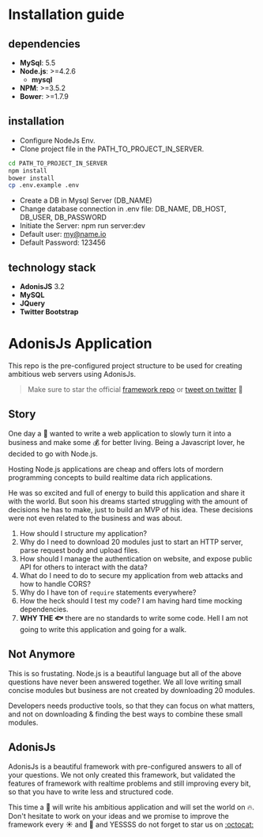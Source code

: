 # Installation guide #

## dependencies ##
- **MySql**: 5.5
- **Node.js**: >=4.2.6
	- **mysql**
- **NPM**: >=3.5.2
- **Bower**: >=1.7.9

## installation ##

- Configure NodeJs Env.
- Clone project file in the PATH_TO_PROJECT_IN_SERVER.

```bash
cd PATH_TO_PROJECT_IN_SERVER
npm install
bower install
cp .env.example .env
```

- Create a DB in Mysql Server (DB_NAME)
- Change database connection in .env file: DB_NAME, DB_HOST, DB_USER, DB_PASSWORD
- Initiate the Server: npm run server:dev
- Default user: my@name.io
- Default Password: 123456


## technology stack ##
- **AdonisJS** 3.2
- **MySQL**
- **JQuery**
- **Twitter Bootstrap**


# AdonisJs Application

This repo is the pre-configured project structure to be used for creating ambitious web servers using AdonisJs.

> Make sure to star the official [framework repo](https://github.com/adonisjs/adonis-framework) or [tweet on twitter](https://twitter.com/intent/tweet?url=http://adonisjs.com&text=I%20am%20using%20AdonisJs,%20a%20practical%20MVC%20framework%20for%20nodejs&hashtags=nodejs,adonisframework) :wave:

## Story

One day a :boy: wanted to write a web application to slowly turn it into a business and make some :moneybag: for better living. Being a Javascript lover, he decided to go with Node.js. 

Hosting Node.js applications are cheap and offers lots of mordern programming concepts to build realtime data rich applications.

He was so excited and full of energy to build this application and share it with the world. But soon his dreams started struggling with the amount of decisions he has to make, just to build an MVP of his idea. These decisions were not even related to the business and was about.

1. How should I structure my application?
2. Why do I need to download 20 modules just to start an HTTP server, parse request body and upload files.
3. How should I manage the authentication on website, and expose public API for others to interact with the data?
4. What do I need to do to secure my application from web attacks and how to handle CORS?
5. Why do I have ton of `require` statements everywhere?
6. How the heck should I test my code? I am having hard time mocking dependencies.
7. **WHY THE :fish:** there are no standards to write some code. Hell I am not going to write this application and going for a walk.


## Not Anymore

This is so frustating. Node.js is a beautiful language but all of the above questions have never been answered together. We all love writing small concise modules but business are not created by downloading 20 modules.

Developers needs productive tools, so that they can focus on what matters, and not on downloading & finding the best ways to combine these small modules. 

## AdonisJs

AdonisJs is a beautiful framework with pre-configured answers to all of your questions. We not only created this framework, but validated the features of framework with realtime problems and still improving every bit, so that you have to write less and structured code.

This time a :boy: will write his ambitious application and will set the world on :fire:. Don't hesitate to work on your ideas and we promise to improve the framework every :sunny: and :first_quarter_moon_with_face: and YESSSS do not forget to star us on [:octocat:](https://github.com/adonisjs/adonis-framework)